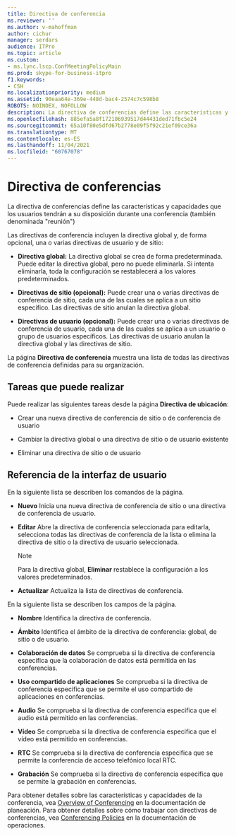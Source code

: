 ```yaml
---
title: Directiva de conferencia
ms.reviewer: ''
ms.author: v-mahoffman
author: cichur
manager: serdars
audience: ITPro
ms.topic: article
ms.custom:
- ms.lync.lscp.ConfMeetingPolicyMain
ms.prod: skype-for-business-itpro
f1.keywords:
- CSH
ms.localizationpriority: medium
ms.assetid: 90eaa64e-369e-448d-bac4-2574c7c598b8
ROBOTS: NOINDEX, NOFOLLOW
description: La directiva de conferencias define las características y capacidades que los usuarios tendrán a su disposición durante una conferencia (también denominada "reunión")
ms.openlocfilehash: 885efa5a8f172106939517d44431ded71fbc5e24
ms.sourcegitcommit: 65a10f80e5dfd67b2778e09f5f92c21ef09ce36a
ms.translationtype: MT
ms.contentlocale: es-ES
ms.lasthandoff: 11/04/2021
ms.locfileid: "60767078"
---
```

# <a name="conferencing-policy"></a>Directiva de conferencias

La directiva de conferencias define las características y capacidades que los usuarios tendrán a su disposición durante una conferencia (también denominada "reunión")

Las directivas de conferencia incluyen la directiva global y, de forma opcional, una o varias directivas de usuario y de sitio:

- **Directiva global:** La directiva global se crea de forma predeterminada. Puede editar la directiva global, pero no puede eliminarla. Si intenta eliminarla, toda la configuración se restablecerá a los valores predeterminados.

- **Directivas de sitio (opcional):** Puede crear una o varias directivas de conferencia de sitio, cada una de las cuales se aplica a un sitio específico. Las directivas de sitio anulan la directiva global.

- **Directivas de usuario (opcional):** Puede crear una o varias directivas de conferencia de usuario, cada una de las cuales se aplica a un usuario o grupo de usuarios específicos. Las directivas de usuario anulan la directiva global y las directivas de sitio.

La página **Directiva de conferencia** muestra una lista de todas las directivas de conferencia definidas para su organización.

## <a name="tasks-you-can-perform"></a>Tareas que puede realizar

Puede realizar las siguientes tareas desde la página **Directiva de ubicación**:

- Crear una nueva directiva de conferencia de sitio o de conferencia de usuario

- Cambiar la directiva global o una directiva de sitio o de usuario existente

- Eliminar una directiva de sitio o de usuario

## <a name="ui-reference"></a>Referencia de la interfaz de usuario

En la siguiente lista se describen los comandos de la página.

- **Nuevo** Inicia una nueva directiva de conferencia de sitio o una directiva de conferencia de usuario.

- **Editar** Abre la directiva de conferencia seleccionada para editarla, selecciona todas las directivas de conferencia de la lista o elimina la directiva de sitio o la directiva de usuario seleccionada.

    > [!NOTE]
    > Para la directiva global, **Eliminar** restablece la configuración a los valores predeterminados.

- **Actualizar** Actualiza la lista de directivas de conferencia.

En la siguiente lista se describen los campos de la página.

- **Nombre** Identifica la directiva de conferencia.

- **Ámbito** Identifica el ámbito de la directiva de conferencia: global, de sitio o de usuario.

- **Colaboración de datos** Se comprueba si la directiva de conferencia especifica que la colaboración de datos está permitida en las conferencias.

- **Uso compartido de aplicaciones** Se comprueba si la directiva de conferencia especifica que se permite el uso compartido de aplicaciones en conferencias.

- **Audio** Se comprueba si la directiva de conferencia especifica que el audio está permitido en las conferencias.

- **Vídeo** Se comprueba si la directiva de conferencia especifica que el vídeo está permitido en conferencias.

- **RTC** Se comprueba si la directiva de conferencia especifica que se permite la conferencia de acceso telefónico local RTC.

- **Grabación** Se comprueba si la directiva de conferencia especifica que se permite la grabación en conferencias.

Para obtener detalles sobre las características y capacidades de la conferencia, vea [Overview of Conferencing](/previous-versions/office/lync-server-2013/lync-server-2013-overview-of-conferencing) en la documentación de planeación. Para obtener detalles sobre cómo trabajar con directivas de conferencias, vea [Conferencing Policies](/previous-versions/office/lync-server-2013/lync-server-2013-conferencing-policies) en la documentación de operaciones.